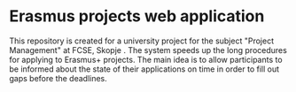 # Erasmus projects web application

This repository is created for a university project for the subject "Project Management" at FCSE, Skopje .
The system speeds up the long procedures for applying to Erasmus+ projects.
The main idea is to allow participants to be informed about the state of their applications on time in order to fill out gaps before the deadlines.
